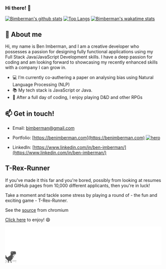 ### Hi there! 👋

[![Bimberman's github stats](https://github-readme-stats.vercel.app/api?username=bimberman&count_private=true&show_icons=true&theme=gradient&hide=stars,issues,contribs)](https://github.com/anuraghazra/github-readme-stats) [![Top Langs](https://github-readme-stats.vercel.app/api/top-langs/?username=bimberman&layout=compact&theme=gradient)](https://github.com/anuraghazra/github-readme-stats) [![Bimberman's wakatime stats](https://github-readme-stats.vercel.app/api/wakatime?username=bimberman)](https://github.com/anuraghazra/github-readme-stats)


## 💬 About me

Hi, my name is Ben Imberman, and I am a creative developer who possesses a passion for designing fully functional applications using my Full Stack Java/JavaScript Development skills. I have a deep passion for coding and am looking forward to showcasing my recently enhanced skills with a company I can grow in.

- 💻 I’m currently co-authering a paper on analysing bias using Natural Language Processing (NLP)
- 📚 My tech stack is JavaScript or Java.
- 🍃 After a full day of coding, I enjoy playing D&D and other RPGs

## 📫 Get in touch!

- Email: bimberman@gmail.com
- Portfolio: [https://benimberman.com](https://benimberman.com)
<a href="http://benimberman.com/" target="_blank"><img src="https://github.com/bimberman/bimberman/blob/main/portfolio-demo.gif?raw=true" width="1200" alt="hero" /></a>

- LinkedIn: [https://www.linkedin.com/in/ben-imberman/](https://www.linkedin.com/in/ben-imberman/)

## T-Rex-Runner

If you've made it this far and you're bored, possibly from looking at resumes and GitHub pages from 10,000 different applicants, then you're in luck!

Take a moment and tackle some stress by playing a round of - the fun and exciting game - T-Rex-Runner.

See the [source](https://cs.chromium.org/chromium/src/components/neterror/resources/offline.js?q=t-rex+package:%5Echromium$&dr=C&l=7) from chromium

[Click here](http://wayou.github.io/t-rex-runner/) to enjoy! :smile: 

<a href="http://wayou.github.io/t-rex-runner/" target="_blank"><img src="screenshot.gif" width="1200" alt="hero" /></a> 
